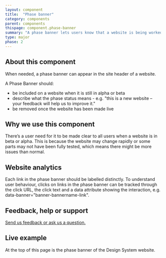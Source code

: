```yaml
---
layout: component
title:  "Phase banner"
category: components
parent: components
thispage: component.phase-banner
summary: "A phase banner lets users know that a website is being worked on or tested."
type: major
phase: 2
---
```


## About this component

When needed, a phase banner can appear in the site header of a website.

A Phase Banner should:

- be included on a website when it is still in alpha or beta
- describe what the phase status means - e.g. "this is a new website – your feedback will help us to improve it."
- be removed once the website has been made live

## Why we use this component

There’s a user need for it to be made clear to all users when a website is in beta or alpha. This is because the website may change rapidly or some parts may not have been fully tested, which means there might be more issues than normal.

## Website analytics

Each link in the phase banner should be labelled distinctly. To understand user behaviour, clicks on links in the phase banner can be tracked through the click URL, the click text and a data attribute showing the interaction, e.g. data-banner="banner-bannername-link".

## Feedback, help or support

[Send us feedback or ask us a question.](mailto:designsystem@gov.scot)  

## Live example
At the top of this page is the phase banner of the Design System website.
